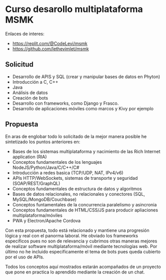 # Curso desarollo multiplataforma MSMK

Enlaces de interes:
- https://replit.com/@CodeLevi/msmk
- https://github.com/lethevimlet/msmk

## Solicitud
- Desarrollo de APIS y SQL (crear y manipular bases de datos en Phyton)
- Introducción a C, C++ 
- Java 
- Análisis de datos
- Creación de bots
- Desarrollo con frameworks, como Django y Frasco. 
- Desarrollo de aplicaciones móviles como marcos y Kivy por ejemplo

## Propuesta
En aras de englobar todo lo solicitado de la mejor manera posible he sintetizado los puntos anteriores en:

- Bases de los sistemas multiplataforma y nacimiento de las Rich Internet application (RIA)
- Conceptos fundamentales de los lenguajes NodeJS/Python/Java/C/C++/C#
- Introducción a redes basica (TCP/UDP, NAT, IPv4/v6)
- APIs HTTP/WebSockets, sistemas de transporte y seguridad (SOAP/REST/GraphQL)
- Conceptos fundamentales de estructura de datos y algoritmos
- Bases de datos relacionales, no relacionales y conectores (SQL, MySQL/MongoDB/Couchbase)
- Conceptos funtamentales de la concurrencia paralelismo y asincronia
- Conceptos fundamentales de HTML/CSS/JS para producir apliaciones multiplataforma/móviles
- PWA y Electron/Apache Cordova

Con esta propuesta, todo está relacionado y mantiene una progresión lógica y real con el panorma laboral. 
He obviado los frameworks especificos pues no son de relevancia y cubrimos otras maneras mejores de realizar software multiplataforma/móvil mediante tecnologías web.
Por último no he incluido especificamente el tema de bots pues queda cubierto por el uso de APIs.

Todos los conceptos aquí mostrados estarán acompañados de un proyecto que pone en practica lo aprendido mediante la creación de un chat.

